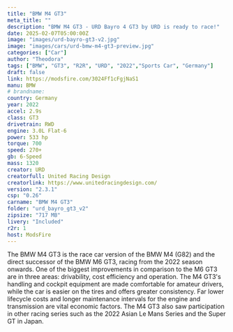 ```yaml
---
title: "BMW M4 GT3"
meta_title: ""
description: "BMW M4 GT3 - URD Bayro 4 GT3 by URD is ready to race!"
date: 2025-02-07T05:00:00Z
image: "images/urd-bayro-gt3-v2.jpg"
image: "images/cars/urd-bmw-m4-gt3-preview.jpg"
categories: ["Car"]
author: "Theodora"
tags: ["BMW", "GT3", "R2R", "URD", "2022","Sports Car", "Germany"]
draft: false
link: https://modsfire.com/3024Ff1cFgjNaS1
manu: BMW
# brandname: 
country: Germany
year: 2022
accel: 2.9s
class: GT3
drivetrain: RWD
engine: 3.0L Flat-6
power: 533 hp
torque: 700 
speed: 270+ 
gb: 6-Speed
mass: 1320 
creator: URD
creatorfull: United Racing Design
creatorlink: https://www.unitedracingdesign.com/
version: "2.3.1"
csp: "0.26"
carname: "BMW M4 GT3"
folder: "urd_bayro_gt3_v2"
zipsize: "717 MB"
livery: "Included"
r2r: 1
host: ModsFire
---
```


The BMW M4 GT3 is the race car version of the BMW M4 (G82) and the direct successor of the BMW M6 GT3, racing from the 2022 season onwards. One of the biggest improvements in comparison to the M6 GT3 are in three areas: drivability, cost efficiency and operation. The M4 GT3's handling and cockpit equipment are made comfortable for amateur drivers, while the car is easier on the tires and offers greater consistency. Far lower lifecycle costs and longer maintenance intervals for the engine and transmission are vital economic factors. The M4 GT3 also saw participation in other racing series such as the 2022 Asian Le Mans Series and the Super GT in Japan.
